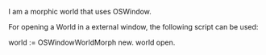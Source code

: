 I am a morphic world that uses OSWindow.For opening a World in a external window, the following script can be used:world := OSWindowWorldMorph new.world open.